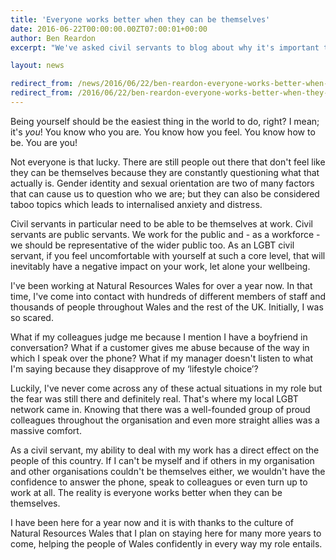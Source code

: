 ```yaml
---
title: 'Everyone works better when they can be themselves'
date: 2016-06-22T00:00:00.00ZT07:00:01+00:00
author: Ben Reardon
excerpt: "We've asked civil servants to blog about why it's important to #beyourself this Pride. Ben Reardon works in the Payments team for Natural Resources Wales. He writes about why its important for civil servants to be themselves at work."

layout: news

redirect_from: /news/2016/06/22/ben-reardon-everyone-works-better-when-they-can-be-themselves/
redirect_from: /2016/06/22/ben-reardon-everyone-works-better-when-they-can-be-themselves/
---
```


Being yourself should be the easiest thing in the world to do, right? I mean; it's *you*! You know who you are. You know how you feel. You know how to be. You are you!

Not everyone is that lucky. There are still people out there that don't feel like they can be themselves because they are constantly questioning what that actually is. Gender identity and sexual orientation are two of many factors that can cause us to question who we are; but they can also be considered taboo topics which leads to internalised anxiety and distress.

Civil servants in particular need to be able to be themselves at work. Civil servants are public servants. We work for the public and - as a workforce - we should be representative of the wider public too. As an LGBT civil servant, if you feel uncomfortable with yourself at such a core level, that will inevitably have a negative impact on your work, let alone your wellbeing.

I've been working at Natural Resources Wales for over a year now. In that time, I've come into contact with hundreds of different members of staff and thousands of people throughout Wales and the rest of the UK. Initially, I was so scared. 

What if my colleagues judge me because I mention I have a boyfriend in conversation? 
What if a customer gives me abuse because of the way in which I speak over the phone? 
What if my manager doesn't listen to what I'm saying because they disapprove of my ‘lifestyle choice’?

Luckily, I've never come across any of these actual situations in my role but the fear was still there and definitely real. That's where my local LGBT network came in. Knowing that there was a well-founded group of proud colleagues throughout the organisation and even more straight allies was a massive comfort.

As a civil servant, my ability to deal with my work has a direct effect on the people of this country. If I can't be myself and if others in my organisation and other organisations couldn't be themselves either, we wouldn't have the confidence to answer the phone, speak to colleagues or even turn up to work at all. The reality is everyone works better when they can be themselves.

I have been here for a year now and it is with thanks to the culture of Natural Resources Wales that I plan on staying here for many more years to come, helping the people of Wales confidently in every way my role entails.
